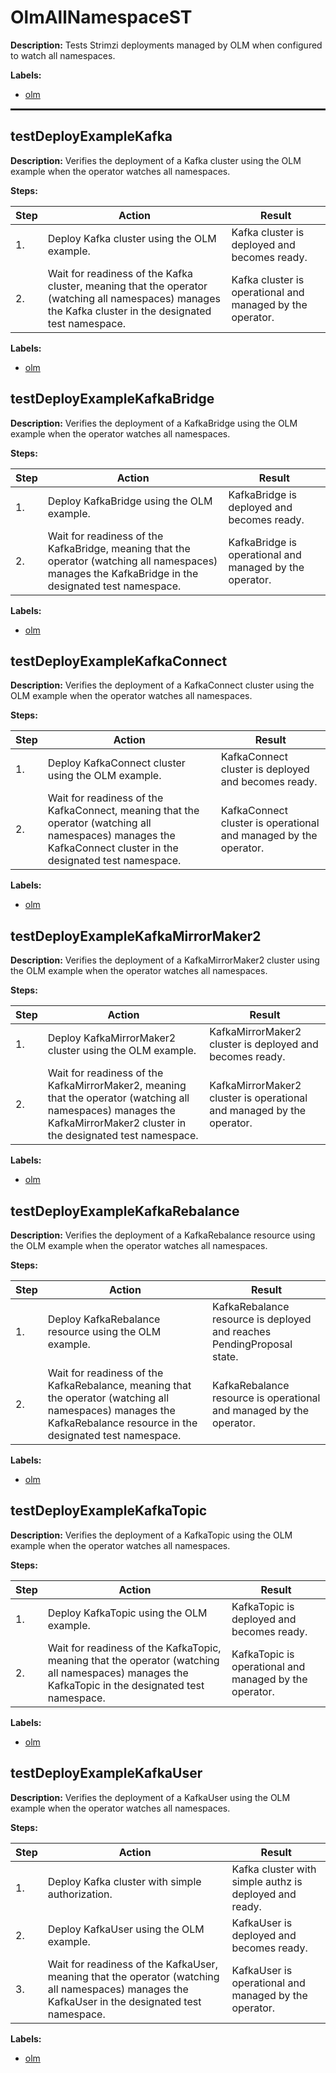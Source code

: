 # OlmAllNamespaceST

**Description:** Tests Strimzi deployments managed by OLM when configured to watch all namespaces.

**Labels:**

* [olm](labels/olm.md)

<hr style="border:1px solid">

## testDeployExampleKafka

**Description:** Verifies the deployment of a Kafka cluster using the OLM example when the operator watches all namespaces.

**Steps:**

| Step | Action | Result |
| - | - | - |
| 1. | Deploy Kafka cluster using the OLM example. | Kafka cluster is deployed and becomes ready. |
| 2. | Wait for readiness of the Kafka cluster, meaning that the operator (watching all namespaces) manages the Kafka cluster in the designated test namespace. | Kafka cluster is operational and managed by the operator. |

**Labels:**

* [olm](labels/olm.md)


## testDeployExampleKafkaBridge

**Description:** Verifies the deployment of a KafkaBridge using the OLM example when the operator watches all namespaces.

**Steps:**

| Step | Action | Result |
| - | - | - |
| 1. | Deploy KafkaBridge using the OLM example. | KafkaBridge is deployed and becomes ready. |
| 2. | Wait for readiness of the KafkaBridge, meaning that the operator (watching all namespaces) manages the KafkaBridge in the designated test namespace. | KafkaBridge is operational and managed by the operator. |

**Labels:**

* [olm](labels/olm.md)


## testDeployExampleKafkaConnect

**Description:** Verifies the deployment of a KafkaConnect cluster using the OLM example when the operator watches all namespaces.

**Steps:**

| Step | Action | Result |
| - | - | - |
| 1. | Deploy KafkaConnect cluster using the OLM example. | KafkaConnect cluster is deployed and becomes ready. |
| 2. | Wait for readiness of the KafkaConnect, meaning that the operator (watching all namespaces) manages the KafkaConnect cluster in the designated test namespace. | KafkaConnect cluster is operational and managed by the operator. |

**Labels:**

* [olm](labels/olm.md)


## testDeployExampleKafkaMirrorMaker2

**Description:** Verifies the deployment of a KafkaMirrorMaker2 cluster using the OLM example when the operator watches all namespaces.

**Steps:**

| Step | Action | Result |
| - | - | - |
| 1. | Deploy KafkaMirrorMaker2 cluster using the OLM example. | KafkaMirrorMaker2 cluster is deployed and becomes ready. |
| 2. | Wait for readiness of the KafkaMirrorMaker2, meaning that the operator (watching all namespaces) manages the KafkaMirrorMaker2 cluster in the designated test namespace. | KafkaMirrorMaker2 cluster is operational and managed by the operator. |

**Labels:**

* [olm](labels/olm.md)


## testDeployExampleKafkaRebalance

**Description:** Verifies the deployment of a KafkaRebalance resource using the OLM example when the operator watches all namespaces.

**Steps:**

| Step | Action | Result |
| - | - | - |
| 1. | Deploy KafkaRebalance resource using the OLM example. | KafkaRebalance resource is deployed and reaches PendingProposal state. |
| 2. | Wait for readiness of the KafkaRebalance, meaning that the operator (watching all namespaces) manages the KafkaRebalance resource in the designated test namespace. | KafkaRebalance resource is operational and managed by the operator. |

**Labels:**

* [olm](labels/olm.md)


## testDeployExampleKafkaTopic

**Description:** Verifies the deployment of a KafkaTopic using the OLM example when the operator watches all namespaces.

**Steps:**

| Step | Action | Result |
| - | - | - |
| 1. | Deploy KafkaTopic using the OLM example. | KafkaTopic is deployed and becomes ready. |
| 2. | Wait for readiness of the KafkaTopic, meaning that the operator (watching all namespaces) manages the KafkaTopic in the designated test namespace. | KafkaTopic is operational and managed by the operator. |

**Labels:**

* [olm](labels/olm.md)


## testDeployExampleKafkaUser

**Description:** Verifies the deployment of a KafkaUser using the OLM example when the operator watches all namespaces.

**Steps:**

| Step | Action | Result |
| - | - | - |
| 1. | Deploy Kafka cluster with simple authorization. | Kafka cluster with simple authz is deployed and ready. |
| 2. | Deploy KafkaUser using the OLM example. | KafkaUser is deployed and becomes ready. |
| 3. | Wait for readiness of the KafkaUser, meaning that the operator (watching all namespaces) manages the KafkaUser in the designated test namespace. | KafkaUser is operational and managed by the operator. |

**Labels:**

* [olm](labels/olm.md)

